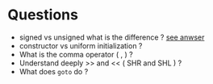# Questions

-   signed vs unsigned what is the difference ? [see anwser](/answers.md#Q01)
-   constructor vs uniform initialization ?
-   What is the comma operator ( , ) ?
-   Understand deeply >> and << ( SHR and SHL ) ?
-   What does `goto` do ?
